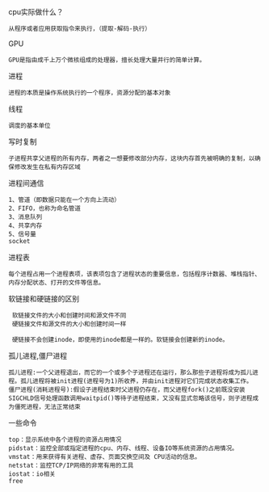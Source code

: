 cpu实际做什么？
```text
从程序或者应用获取指令来执行，（提取-解码-执行）
```
GPU
```text
GPU是指由成千上万个微核组成的处理器，擅长处理大量并行的简单计算。
```
进程
```text
进程的本质是操作系统执行的一个程序，资源分配的基本对象
```
线程
```text
调度的基本单位
```
写时复制
```text
子进程共享父进程的所有内存，两者之一想要修改部分内存，这块内存首先被明确的复制，以确保修改发生在私有内存区域
```
进程间通信
```text
1、管道（即数据只能在一个方向上流动）
2、FIFO，也称为命名管道
3、消息队列
4、共享内存
5、信号量
socket
```
进程表
```text
每个进程占用一个进程表项，该表项包含了进程状态的重要信息，包括程序计数器、堆栈指针、内存分配状态、打开的文件等信息。
```
软链接和硬链接的区别
```text
 软链接文件的大小和创建时间和源文件不同
 硬链接文件和源文件的大小和创建时间一样
 
 硬链接不会创建inode，即使用的inode都是一样的。软链接会创建新的inode。
```
孤儿进程,僵尸进程
```text
孤儿进程:一个父进程退出，而它的一个或多个子进程还在运行，那么那些子进程将成为孤儿进程。孤儿进程将被init进程(进程号为1)所收养，并由init进程对它们完成状态收集工作。
僵尸进程(消耗进程号):假设子进程结束时父进程仍存在，而父进程fork()之前既没安装SIGCHLD信号处理函数调用waitpid()等待子进程结束，又没有显式忽略该信号，则子进程成为僵死进程，无法正常结束
```
一些命令
```text
top：显示系统中各个进程的资源占用情况
pidstat：监控全部或指定进程的cpu、内存、线程、设备IO等系统资源的占用情况。
vmstat：用来获得有关进程、虚存、页面交换空间及 CPU活动的信息。
netstat：监控TCP/IP网络的非常有用的工具
iostat：io相关
free
```